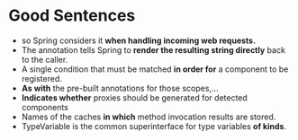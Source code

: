 # Good Sentences
-  so Spring considers it **when handling incoming web requests.**
- The annotation tells Spring to **render the resulting string directly** back to the caller.
- A single condition that must be matched **in order for** a component to be registered.
- **As with** the pre-built annotations for those scopes,...
- **Indicates whether** proxies should be generated for detected components
- Names of the caches **in which** method invocation results are stored.
- TypeVariable is the common superinterface for type variables **of kinds**.